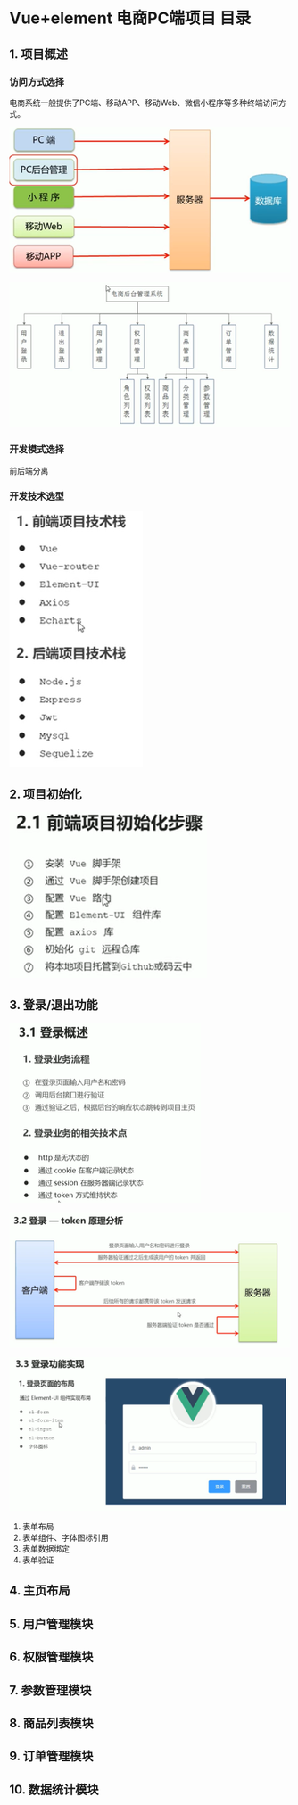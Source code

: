 # Vue+element 电商PC端项目 目录



## 1. 项目概述

### 访问方式选择

电商系统一般提供了PC端、移动APP、移动Web、微信小程序等多种终端访问方式。

![image-20200912105923455](README.assets/image-20200912105923455.png)

![image-20200912110145775](README.assets/image-20200912110145775.png)

### 开发模式选择

前后端分离

### 开发技术选型

![image-20200912110446231](README.assets/image-20200912110446231.png)

## 2. 项目初始化

![image-20200912110555402](README.assets/image-20200912110555402.png)

## 3. 登录/退出功能

![image-20200916095825005](README.assets/image-20200916095825005.png)

![image-20200915160924409](README.assets/image-20200915160924409.png)

![image-20200915160901312](README.assets/image-20200915160901312.png)

1. 表单布局
2. 表单组件、字体图标引用
3. 表单数据绑定
4. 表单验证

## 4. 主页布局

## 5. 用户管理模块

## 6. 权限管理模块

## 7. 参数管理模块

## 8. 商品列表模块

## 9. 订单管理模块

## 10. 数据统计模块

